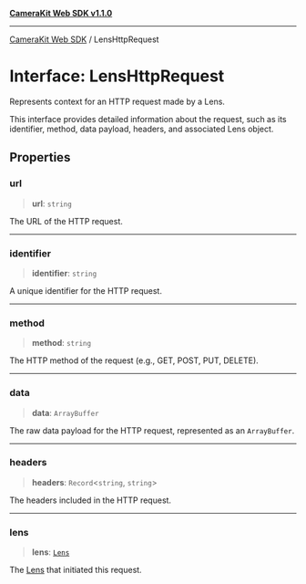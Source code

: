 [**CameraKit Web SDK v1.1.0**](../README.md)

***

[CameraKit Web SDK](../globals.md) / LensHttpRequest

# Interface: LensHttpRequest

Represents context for an HTTP request made by a Lens.

This interface provides detailed information about the request, such as its identifier,
method, data payload, headers, and associated Lens object.

## Properties

### url

> **url**: `string`

The URL of the HTTP request.

***

### identifier

> **identifier**: `string`

A unique identifier for the HTTP request.

***

### method

> **method**: `string`

The HTTP method of the request (e.g., GET, POST, PUT, DELETE).

***

### data

> **data**: `ArrayBuffer`

The raw data payload for the HTTP request, represented as an `ArrayBuffer`.

***

### headers

> **headers**: `Record`\<`string`, `string`\>

The headers included in the HTTP request.

***

### lens

> **lens**: [`Lens`](Lens.md)

The [Lens](Lens.md) that initiated this request.
